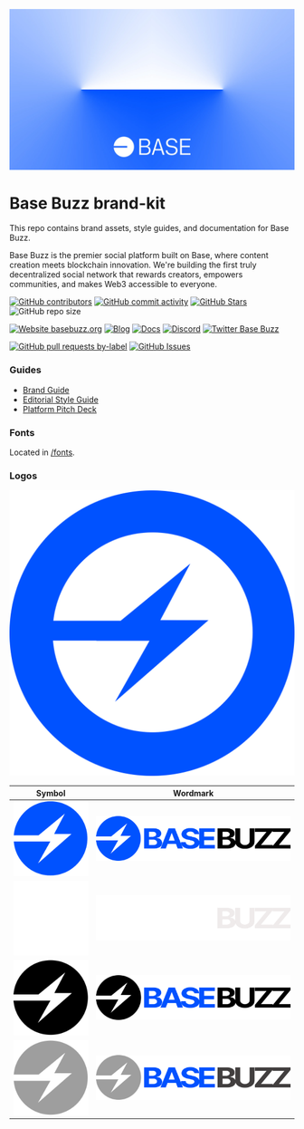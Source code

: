 ![Base Buzz](logo.webp)

# Base Buzz brand-kit

This repo contains brand assets, style guides, and documentation for Base Buzz.

Base Buzz is the premier social platform built on Base, where content creation meets blockchain innovation. We're building the first truly decentralized social network that rewards creators, empowers communities, and makes Web3 accessible to everyone.

<!-- Badge row 1 - status -->

[![GitHub contributors](https://img.shields.io/github/contributors/base-buzz/brand-kit)](https://github.com/base-buzz/brand-kit/graphs/contributors)
[![GitHub commit activity](https://img.shields.io/github/commit-activity/w/base-buzz/brand-kit)](https://github.com/base-buzz/brand-kit/graphs/contributors)
[![GitHub Stars](https://img.shields.io/github/stars/base-buzz/brand-kit.svg)](https://github.com/base-buzz/brand-kit/stargazers)
![GitHub repo size](https://img.shields.io/github/repo-size/base-buzz/brand-kit)

<!-- Badge row 2 - links and profiles -->

[![Website basebuzz.org](https://img.shields.io/website-up-down-green-red/https/basebuzz.org.svg)](https://basebuzz.org)
[![Blog](https://img.shields.io/badge/blog-up-green)](https://basebuzz.mirror.xyz/)
[![Docs](https://img.shields.io/badge/docs-up-green)](https://docs.basebuzz.org/)
[![Discord](https://img.shields.io/discord/1067165013397213286?label=discord)](https://basebuzz.org/discord)
[![Twitter Base Buzz](https://img.shields.io/twitter/follow/BaseBuzz?style=social)](https://twitter.com/BaseBuzz)

<!-- Badge row 3 - detailed status -->

[![GitHub pull requests by-label](https://img.shields.io/github/issues-pr-raw/base-buzz/brand-kit)](https://github.com/base-buzz/brand-kit/pulls)
[![GitHub Issues](https://img.shields.io/github/issues-raw/base-buzz/brand-kit.svg)](https://github.com/base-buzz/brand-kit/issues)

### Guides

- [Brand Guide](guides/brand-guide.pdf)
- [Editorial Style Guide](guides/editorial-style-guide.md)
- [Platform Pitch Deck](BaseBuzz-Pitch-Deck.md)

### Fonts

Located in [/fonts](fonts/).

### Logos

![InProduct](logo/in-product/BaseBuzz_Network_Logo_Blue.svg)

| Symbol                                                     | Wordmark                                                    |
| ---------------------------------------------------------- | ----------------------------------------------------------- |
| ![SymbolBlue](logo/symbol/BaseBuzz_Symbol_Logo_Blue.svg)   | ![WordmarkBlue](logo/wordmark/BaseBuzz_Wordmark_Blue.svg)   |
| ![SymbolWhite](logo/symbol/BaseBuzz_Symbol_Logo_White.svg) | ![WordmarkWhite](logo/wordmark/BaseBuzz_Wordmark_White.svg) |
| ![SymbolBlack](logo/symbol/BaseBuzz_Symbol_Logo_Black.svg) | ![WordmarkBlack](logo/wordmark/BaseBuzz_Wordmark_Black.svg) |
| ![SymbolGrey](logo/symbol/BaseBuzz_Symbol_Logo_Grey.svg)   | ![WordmarkGrey](logo/wordmark/BaseBuzz_Wordmark_Grey.svg)   |
